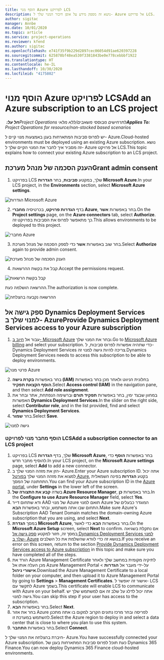 ```yaml
---
title: הוסף מנוי Azure לפרויקט LCS
description: נושא זה מספק מידע על אופן חיבור המנוי שלך ל- Azure אל פרויקט LCS.
author: sigitac
manager: Annbe
ms.date: 10/01/2020
ms.topic: article
ms.service: project-operations
ms.reviewer: kfend
ms.author: sigitac
ms.openlocfilehash: e741f35f9b229d2897cec06054d91ae620397228
ms.sourcegitcommit: 625878bf48ea530f3381843be0e778cebbbf1922
ms.translationtype: HT
ms.contentlocale: he-IL
ms.lasthandoff: 10/30/2020
ms.locfileid: "4175802"
---
```

# <a name="add-an-azure-subscription-to-an-lcs-project"></a><span data-ttu-id="0a6a7-103">הוסף מנוי Azure לפרויקט LCS</span><span class="sxs-lookup"><span data-stu-id="0a6a7-103">Add an Azure subscription to an LCS project</span></span>

<span data-ttu-id="0a6a7-104">_**חל על:** ‏Project Operations לתרחישים מבוססי משאבים/ללא מלאי_</span><span class="sxs-lookup"><span data-stu-id="0a6a7-104">_**Applies To:** Project Operations for resource/non-stocked based scenarios_</span></span>

<span data-ttu-id="0a6a7-105">יש לפרוס סביבות המתארחות בענן באמצעות מנוי קיים ל- Azure.</span><span class="sxs-lookup"><span data-stu-id="0a6a7-105">Cloud-hosted environments must be deployed using an existing Azure subscription.</span></span> <span data-ttu-id="0a6a7-106">נושא זה מסביר איך לחבר את המנוי הקיים שלך ל- Azure אל פרויקט LCS.</span><span class="sxs-lookup"><span data-stu-id="0a6a7-106">This topic explains how to connect your existing Azure subscription to an LCS project.</span></span> 

## <a name="grant-admin-consent"></a><span data-ttu-id="0a6a7-107">הענק הסכמה של מנהל מערכת</span><span class="sxs-lookup"><span data-stu-id="0a6a7-107">Grant admin consent</span></span>

1. <span data-ttu-id="0a6a7-108">בפרויקט LCS שלך, במקטע **סביבות**, בחר **הגדרות Microsoft Azure**.</span><span class="sxs-lookup"><span data-stu-id="0a6a7-108">In your LCS project, in the **Environments** section, select **Microsoft Azure settings**.</span></span>

![הגדרות Microsoft Azure](./media/1MicrosoftAzureSettings.png)

2. <span data-ttu-id="0a6a7-110">בדף **הגדרות פרויקט**, בכרטיסיה **מחברי Azure**, בחר באפשרות **אשר**.</span><span class="sxs-lookup"><span data-stu-id="0a6a7-110">On the **Project settings** page, on the **Azure connectors** tab, select **Authorize**.</span></span> <span data-ttu-id="0a6a7-111">כך מתאפשר לפרוס את הסביבות בפרויקט זה.</span><span class="sxs-lookup"><span data-stu-id="0a6a7-111">This allows environments to be deployed to this project.</span></span>

![מחברי Azure](./media/2AzureConnectors.png)

3. <span data-ttu-id="0a6a7-113">בחר שוב באפשרות **אשר** כדי לספק הסכמה של מנהל מערכת.</span><span class="sxs-lookup"><span data-stu-id="0a6a7-113">Select **Authorize** again to provide admin consent.</span></span>

![הענק הסכמה של מנהל מערכת](./media/3GrantAdminConsent.png)

4. <span data-ttu-id="0a6a7-115">קבל את בקשת ההרשאות.</span><span class="sxs-lookup"><span data-stu-id="0a6a7-115">Accept the permissions request.</span></span>

![קבל בקשת הרשאות](./media/4AcceptPermissionRequest.png)

<span data-ttu-id="0a6a7-117">ההרשאה הושלמה כעת.</span><span class="sxs-lookup"><span data-stu-id="0a6a7-117">The authorization is now complete.</span></span> 

![ההרשאה נקבעה בהצלחה](./media/5AuthorizationComplete.png)

## <a name="provide-dynamics-deployment-services-access-to-your-azure-subscription"></a><a name="provide"></a><span data-ttu-id="0a6a7-119">ספק גישה אל Dynamics Deployment Services למנוי שלך ב- Azure</span><span class="sxs-lookup"><span data-stu-id="0a6a7-119">Provide Dynamics Deployment Services access to your Azure subscription</span></span>

1. <span data-ttu-id="0a6a7-120">עבור אל [חיוב ב- Microsoft Azure](https://portal.azure.com/#blade/Microsoft\_Azure\_Billing/SubscriptionsBlade) ובחר את המנוי שלך.</span><span class="sxs-lookup"><span data-stu-id="0a6a7-120">Go to [Microsoft Azure billing](https://portal.azure.com/#blade/Microsoft\_Azure\_Billing/SubscriptionsBlade) and select your subscription.</span></span> <span data-ttu-id="0a6a7-121">כדי שתהיה אפשרות לפרוס סביבות, ל- Dynamics Deployment Services צריכה להיות גישה למנוי זה.</span><span class="sxs-lookup"><span data-stu-id="0a6a7-121">Dynamics Deployment Services needs to access this subscription to be able to deploy environments.</span></span>

![פרטי מנוי Azure](./media/6AzureSubscription.png)

2. <span data-ttu-id="0a6a7-123">בחר באפשרות **בקרת גישה (IAM)** בחלונית הניווט ולאחר מכן בחר באפשרות **הוסף הקצאת תפקיד**.</span><span class="sxs-lookup"><span data-stu-id="0a6a7-123">Select **Access control (IAM)** in the navigation pane, and then select **Add role assignment**.</span></span>
3. <span data-ttu-id="0a6a7-124">במחוון שבצד ימין, בחר באפשרות **תפקיד תורם** וברשימה הנפתחת, אתר ובחר את האפשרות **Dynamics Deployment Services**.</span><span class="sxs-lookup"><span data-stu-id="0a6a7-124">In the slider on the right side, select **Contributor role**, and in the list provided, find and select **Dynamics Deployment Services**.</span></span> 
4. <span data-ttu-id="0a6a7-125">בחר **שמור**.</span><span class="sxs-lookup"><span data-stu-id="0a6a7-125">Select **Save**.</span></span>

![גישה למנוי](./media/7SubscriptionAccess.png)

### <a name="add-a-subscription-connector-to-an-lcs-project"></a><span data-ttu-id="0a6a7-127">הוסף מחבר מנוי לפרויקט LCS</span><span class="sxs-lookup"><span data-stu-id="0a6a7-127">Add a subscription connector to an LCS project</span></span>

1. <span data-ttu-id="0a6a7-128">בפרויקט LCS שלך, בדף **הגדרות Microsoft Azure**, בחר באפשרות **הוסף** כדי להוסיף מחבר חדש.</span><span class="sxs-lookup"><span data-stu-id="0a6a7-128">In your LCS project, on the **Microsoft Azure settings** page, select **Add** to add a new connector.</span></span>
2. <span data-ttu-id="0a6a7-129">הזן את מזהה המנוי שלך ב- Azure.</span><span class="sxs-lookup"><span data-stu-id="0a6a7-129">Enter your Azure subscription ID.</span></span> <span data-ttu-id="0a6a7-130">אתה יכול למצוא את מזהה המנוי שלך [בפורטל Azure](https://ms.portal.azure.com/), בקטע  **הגדרות**  בפינה השמאלית התחתונה של המסך.</span><span class="sxs-lookup"><span data-stu-id="0a6a7-130">You can find your Azure subscription ID in the [Azure portal](https://ms.portal.azure.com/), under  **Settings**  in the lower left of the screen.</span></span>
3. <span data-ttu-id="0a6a7-131">בשדה **קבע את התצורה של Azure Resource Manager**, בחר באפשרות **כן**.</span><span class="sxs-lookup"><span data-stu-id="0a6a7-131">In the **Configure to use Azure Resource Manager** field, select **Yes**.</span></span>
4. <span data-ttu-id="0a6a7-132">ודא שתחום דייר AAD של מנוי Azure תואם למנוי Azure המוגדר כבעלים של התחום שבו אתה משתמש, ובחר באפשרות **הבא**.</span><span class="sxs-lookup"><span data-stu-id="0a6a7-132">Make sure Azure's Subscription AAD Tenant Domain matches the domain-owning Azure subscription that you are using, and select **Next**.</span></span>
5. <span data-ttu-id="0a6a7-133">במסך **הגדרת Microsoft Azure**, בחר באפשרות **הבא** כדי לאשר.</span><span class="sxs-lookup"><span data-stu-id="0a6a7-133">On the **Microsoft Azure Setup** screen, select **Next** to confirm.</span></span> <span data-ttu-id="0a6a7-134">אם נתקלת בשגיאה במסך זה, חזור למקטע [ספק גישה אל Dynamics Deployment Services למנוי שלך ב- Azure](#provide) בנושא זה כדי לוודא שהשלמת את כל השלבים.</span><span class="sxs-lookup"><span data-stu-id="0a6a7-134">If you receive an error on this screen, return to the section [Provide Dynamics Deployment Services access to Azure subscription](#provide) in this topic and make sure you have completed all of the steps.</span></span>
6. <span data-ttu-id="0a6a7-135">הורד את Azure Management Certificate לתיקיה מקומית במחשב שלך ולאחר מכן העלה אותו אל Azure Management Portal על-ידי מעבר אל **הגדרות** > **אישורי ניהול**.</span><span class="sxs-lookup"><span data-stu-id="0a6a7-135">Download the Azure Management Certificate to a local folder on your computer, and then upload it to Azure Management Portal by going to **Settings** > **Management Certificates**.</span></span> <span data-ttu-id="0a6a7-136">אישור זה יאפשר ל- LCS לתקשר עם Azure בשמך.</span><span class="sxs-lookup"><span data-stu-id="0a6a7-136">This certificate will enable LCS to communicate with Azure on your behalf.</span></span> <span data-ttu-id="0a6a7-137">אתה יכול לדלג על שלב זה אם למשתמש שלך יש גישה למנוי.</span><span class="sxs-lookup"><span data-stu-id="0a6a7-137">You can skip this step if your user has access to the subscription.</span></span>
7. <span data-ttu-id="0a6a7-138">בחר באפשרות  **הבא**.</span><span class="sxs-lookup"><span data-stu-id="0a6a7-138">Select  **Next**.</span></span>
8. <span data-ttu-id="0a6a7-139">בחר את אזור Azure לפריסה ובחר מרכז נתונים הקרוב למקום בו אתה מתכנן להשתמש במערכת זו.</span><span class="sxs-lookup"><span data-stu-id="0a6a7-139">Select the Azure region to deploy in and select a data center that is close to where you plan to use this system.</span></span>
9.  <span data-ttu-id="0a6a7-140">בחר באפשרות  **התחבר**.</span><span class="sxs-lookup"><span data-stu-id="0a6a7-140">Select  **Connect**.</span></span>

<span data-ttu-id="0a6a7-141">חיברת בהצלחה את המנוי שלך ל- Azure.</span><span class="sxs-lookup"><span data-stu-id="0a6a7-141">You have successfully connected your Azure subscription.</span></span> <span data-ttu-id="0a6a7-142">כעת תוכל לפרוס סביבות המתארחות בענן של Dynamics 365 Finance.</span><span class="sxs-lookup"><span data-stu-id="0a6a7-142">You can now deploy Dynamics 365 Finance cloud-hosted environments.</span></span>


